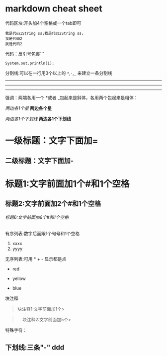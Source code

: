 # markdown cheat sheet

代码区块:开头加4个空格或一个tab即可

    我是代码1String ss;我是代码2String ss;    
    我是代码2
    我是代码2

代码：反引号包裹```

`System.out.println(1);`

分割线:可以在一行用3个以上的 `*`,`-`,`_` 来建立一条分割线

***
---
___

强调：两端各用一个 *或者 _包起来是斜体，各用两个包起来是粗体：

*两边各1个星*
**两边各个星**

_两边各1个下划线_
__两边各1个下划线__



一级标题：文字下面加=
=


二级标题：文字下面加-
-


# 标题1:文字前面加1个\#和1个空格

## 标题2:文字前面加2个\#和1个空格

###### 标题6:文字前面加6个\#和1个空格

有序列表:数字后面跟1个句号和1个空格

1. xxxx
2. yyyy

无序列表:可用 * + - 显示都是点
* red
+ yellow
- blue

块注释

>块注释1:文字前面加1个\>

>     块注释2:文字前面加5个\>


特殊字符：

下划线:三条"-"
ddd
---


